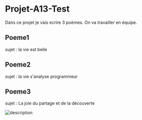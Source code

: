 # Projet-A13-Test
Dans ce projet je vais ecrire 3 poèmes. On va travailler en équipe.

## Poeme1
sujet : la vie est belle

## Poeme2 
sujet : la vie s'analyse programmeur 

## Poeme3
sujet : La joie du partage et de la découverte 

<img src="image.jpg" alt="description">
